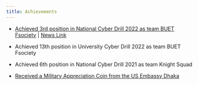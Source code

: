 ```yaml
---
title: Achievements
---
```

- [Achieved 3rd position in National Cyber Drill 2022 as team BUET Fsociety](https://www.cirt.gov.bd/wp-content/uploads/2022/12/Press-Release-NCD-2022.pdf) | [News Link](https://digibanglatech.news/english/91288/)

- Achieved 13th position in University Cyber Drill 2022 as team BUET Fsociety		

- Achieved 6th position in National Cyber Drill 2021 as team Knight Squad 

- [Received a Military Appreciation Coin from the US Embassy Dhaka](https://www.facebook.com/BUET.EDC/posts/pfbid0M45Cn7VBXb6JhhJvxdJ3XSigtW8gJHyg1LYZFQsQJLMHgBD3X7cKnDnVXXWDnjy5l)

